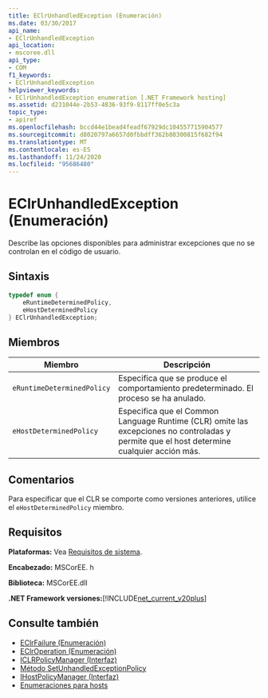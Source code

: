 ```yaml
---
title: EClrUnhandledException (Enumeración)
ms.date: 03/30/2017
api_name:
- EClrUnhandledException
api_location:
- mscoree.dll
api_type:
- COM
f1_keywords:
- EClrUnhandledException
helpviewer_keywords:
- EClrUnhandledException enumeration [.NET Framework hosting]
ms.assetid: d231044e-2b53-4836-93f9-8117ff0e5c3a
topic_type:
- apiref
ms.openlocfilehash: bccd44e1bead4feadf67929dc104557715904577
ms.sourcegitcommit: d8020797a6657d0fbbdff362b80300815f682f94
ms.translationtype: MT
ms.contentlocale: es-ES
ms.lasthandoff: 11/24/2020
ms.locfileid: "95686480"
---
```

# <a name="eclrunhandledexception-enumeration"></a>EClrUnhandledException (Enumeración)

Describe las opciones disponibles para administrar excepciones que no se controlan en el código de usuario.  
  
## <a name="syntax"></a>Sintaxis  
  
```cpp  
typedef enum {  
    eRuntimeDeterminedPolicy,  
    eHostDeterminedPolicy  
} EClrUnhandledException;  
```  
  
## <a name="members"></a>Miembros  
  
|Miembro|Descripción|  
|------------|-----------------|  
|`eRuntimeDeterminedPolicy`|Especifica que se produce el comportamiento predeterminado. El proceso se ha anulado.|  
|`eHostDeterminedPolicy`|Especifica que el Common Language Runtime (CLR) omite las excepciones no controladas y permite que el host determine cualquier acción más.|  
  
## <a name="remarks"></a>Comentarios  

 Para especificar que el CLR se comporte como versiones anteriores, utilice el `eHostDeterminedPolicy` miembro.  
  
## <a name="requirements"></a>Requisitos  

 **Plataformas:** Vea [Requisitos de sistema](../../get-started/system-requirements.md).  
  
 **Encabezado:** MSCorEE. h  
  
 **Biblioteca:** MSCorEE.dll  
  
 **.NET Framework versiones:**[!INCLUDE[net_current_v20plus](../../../../includes/net-current-v20plus-md.md)]  
  
## <a name="see-also"></a>Consulte también

- [EClrFailure (Enumeración)](eclrfailure-enumeration.md)
- [EClrOperation (Enumeración)](eclroperation-enumeration.md)
- [ICLRPolicyManager (Interfaz)](iclrpolicymanager-interface.md)
- [Método SetUnhandledExceptionPolicy](iclrpolicymanager-setunhandledexceptionpolicy-method.md)
- [IHostPolicyManager (Interfaz)](ihostpolicymanager-interface.md)
- [Enumeraciones para hosts](hosting-enumerations.md)
